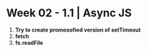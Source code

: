 # **Week 02 - 1.1 | Async JS**

1. **Try to create promosofied version of setTimeout**
2. **fetch**
3. **fs.readFile**